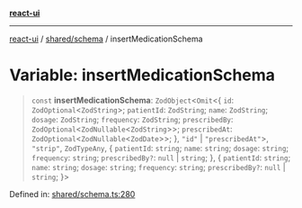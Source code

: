 [**react-ui**](../../../README.md)

***

[react-ui](../../../README.md) / [shared/schema](../README.md) / insertMedicationSchema

# Variable: insertMedicationSchema

> `const` **insertMedicationSchema**: `ZodObject`\<`Omit`\<\{ `id`: `ZodOptional`\<`ZodString`\>; `patientId`: `ZodString`; `name`: `ZodString`; `dosage`: `ZodString`; `frequency`: `ZodString`; `prescribedBy`: `ZodOptional`\<`ZodNullable`\<`ZodString`\>\>; `prescribedAt`: `ZodOptional`\<`ZodNullable`\<`ZodDate`\>\>; \}, `"id"` \| `"prescribedAt"`\>, `"strip"`, `ZodTypeAny`, \{ `patientId`: `string`; `name`: `string`; `dosage`: `string`; `frequency`: `string`; `prescribedBy?`: `null` \| `string`; \}, \{ `patientId`: `string`; `name`: `string`; `dosage`: `string`; `frequency`: `string`; `prescribedBy?`: `null` \| `string`; \}\>

Defined in: [shared/schema.ts:280](https://github.com/UWA-CITS5206-DMR/react-ui/blob/7050e78c07ed514b5a3e8c4228a2104c7641f592/shared/schema.ts#L280)
